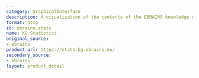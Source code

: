 ```yaml
---
category: GraphicalInterface
description: A visualization of the contents of the EBRAINS knowledge graph.
format: http
id: ebrains.stats
name: KG Statistics
original_source:
- ebrains
product_url: https://stats.kg.ebrains.eu/
secondary_source:
- ebrains
layout: product_detail
---
```

